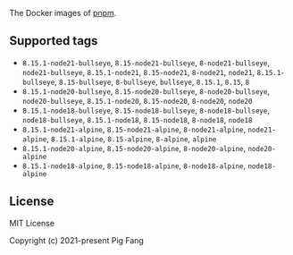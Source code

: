 The Docker images of [pnpm](https://pnpm.io).

## Supported tags

- `8.15.1-node21-bullseye`, `8.15-node21-bullseye`, `8-node21-bullseye`, `node21-bullseye`, `8.15.1-node21`, `8.15-node21`, `8-node21`, `node21`, `8.15.1-bullseye`, `8.15-bullseye`, `8-bullseye`, `bullseye`, `8.15.1`, `8.15`, `8`
- `8.15.1-node20-bullseye`, `8.15-node20-bullseye`, `8-node20-bullseye`, `node20-bullseye`, `8.15.1-node20`, `8.15-node20`, `8-node20`, `node20`
- `8.15.1-node18-bullseye`, `8.15-node18-bullseye`, `8-node18-bullseye`, `node18-bullseye`, `8.15.1-node18`, `8.15-node18`, `8-node18`, `node18`
- `8.15.1-node21-alpine`, `8.15-node21-alpine`, `8-node21-alpine`, `node21-alpine`, `8.15.1-alpine`, `8.15-alpine`, `8-alpine`, `alpine`
- `8.15.1-node20-alpine`, `8.15-node20-alpine`, `8-node20-alpine`, `node20-alpine`
- `8.15.1-node18-alpine`, `8.15-node18-alpine`, `8-node18-alpine`, `node18-alpine`

## License

MIT License

Copyright (c) 2021-present Pig Fang
